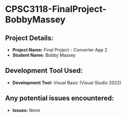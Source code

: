# CPSC3118-FinalProject-BobbyMassey

## Project Details:
- **Project Name:** Final Project - Converter App 2
- **Student Name:** Bobby Massey

## Development Tool Used:
- **Development Tool:** Visual Basic (Visual Studio 2022)

## Any potential issues encountered:
- **Issues:** None
